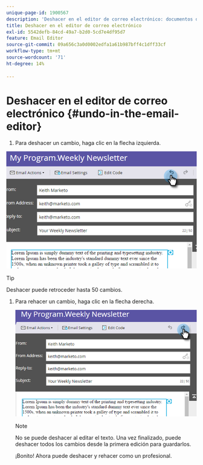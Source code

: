 ```yaml
---
unique-page-id: 1900567
description: 'Deshacer en el editor de correo electrónico: documentos de Marketo, documentación del producto'
title: Deshacer en el editor de correo electrónico
exl-id: 5542defb-84cd-49a7-b2d0-5cd7e4df95d7
feature: Email Editor
source-git-commit: 09a656c3a0d0002edfa1a61b987bff4c1dff33cf
workflow-type: tm+mt
source-wordcount: '71'
ht-degree: 14%

---
```


# Deshacer en el editor de correo electrónico {#undo-in-the-email-editor}

1. Para deshacer un cambio, haga clic en la flecha izquierda.

![](assets/one-2.png)

>[!TIP]
>
>Deshacer puede retroceder hasta 50 cambios.

1. Para rehacer un cambio, haga clic en la flecha derecha.

   ![](assets/two-2.png)

   >[!NOTE]
   >
   >No se puede deshacer al editar el texto. Una vez finalizado, puede deshacer todos los cambios desde la primera edición para guardarlos.

   ¡Bonito! Ahora puede deshacer y rehacer como un profesional.

